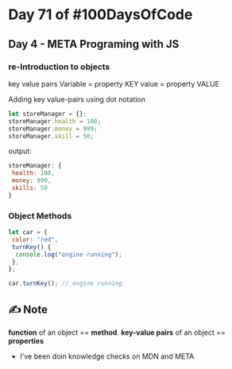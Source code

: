 # Day 71 of #100DaysOfCode

## Day 4 - META Programing with JS

### re-Introduction to objects

key value pairs
Variable = property KEY
value = property VALUE

Adding key value-pairs using dot notation

```js
let storeManager = {};
storeManager.health = 100;
storeManager.money = 999;
storeManager.skill = 50;
```

output:

```js
storeManager: {
 health: 100,
 money: 999,
 skills: 50
}
```

### Object Methods

```js
let car = {
 color: "red",
 turnKey() {
  console.log("engine running");
 },
};
```

```js
car.turnKey(); // engine running
```

## ✍ **Note**

**function** of an object == **method**.
**key-value pairs** of an object == **properties**

* I've been doin knowledge checks on MDN and META
